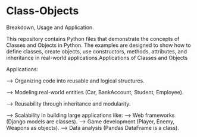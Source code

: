 # Class-Objects
Breakdown, Usage and Application.

This repository contains Python files that demonstrate the concepts of Classes and Objects in Python. The examples are designed to show how to define classes, create objects, use constructors, methods, attributes, and inheritance in real-world applications.Applications of Classes and Objects

Applications:

--> Organizing code into reusable and logical structures.

--> Modeling real-world entities (Car, BankAccount, Student, Employee).

--> Reusability through inheritance and modularity.

--> Scalability in building large applications like:
  --> Web frameworks (Django models are classes).
  --> Game development (Player, Enemy, Weapons as objects).
  --> Data analysis (Pandas DataFrame is a class).

